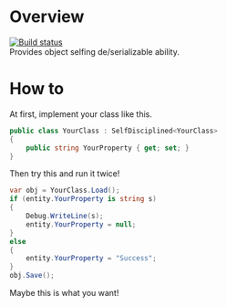 ﻿# Overview  
[![Build status](https://ci.appveyor.com/api/projects/status/pgo86fa8u8px10lb/branch/master?svg=true)](https://ci.appveyor.com/project/0x0001F36D/tsubaki-configuration/branch/master)
<br>Provides object selfing de/serializable ability.

# How to
At first, implement your class like this.
```csharp
public class YourClass : SelfDisciplined<YourClass>
{
    public string YourProperty { get; set; }
}
```
Then try this and run it twice!
```csharp
var obj = YourClass.Load();
if (entity.YourProperty is string s)
{
    Debug.WriteLine(s);
    entity.YourProperty = null;
}
else
{
    entity.YourProperty = "Success";
}
obj.Save();
```
Maybe this is what you want!